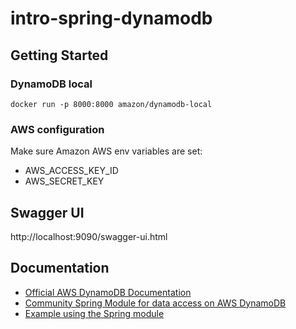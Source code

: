# intro-spring-dynamodb
## Getting Started
### DynamoDB local
```
docker run -p 8000:8000 amazon/dynamodb-local
```
### AWS configuration
Make sure Amazon AWS env variables are set:
- AWS_ACCESS_KEY_ID
- AWS_SECRET_KEY
## Swagger UI
http://localhost:9090/swagger-ui.html
## Documentation
- [Official AWS DynamoDB Documentation](https://docs.aws.amazon.com/amazondynamodb/latest/developerguide/GettingStarted.Java.html)
- [Community Spring Module for data access on AWS DynamoDB](https://github.com/derjust/spring-data-dynamodb)
- [Example using the Spring module](https://www.baeldung.com/spring-data-dynamodb)

